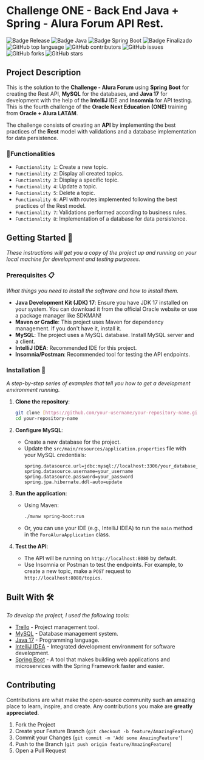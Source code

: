 # Challenge ONE - Back End Java + Spring - Alura Forum API Rest.

![Badge Release](https://img.shields.io/badge/Release%20Date:-May-blue)
![Badge Java](https://img.shields.io/badge/Java:-17-blue)
![Badge Spring Boot](https://img.shields.io/badge/Spring%20Boot:-3.1.0-blue)
![Badge Finalizado](https://img.shields.io/badge/Status:-Completed-blue)
![GitHub top language](https://img.shields.io/github/languages/top/your-username/your-repository-name)
![GitHub contributors](https://img.shields.io/github/contributors/your-username/your-repository-name)
![GitHub issues](https://img.shields.io/github/issues/your-username/your-repository-name)
![GitHub forks](https://img.shields.io/github/forks/your-username/your-repository-name)
![GitHub stars](https://img.shields.io/github/stars/your-username/your-repository-name)

## Project Description

This is the solution to the **Challenge - Alura Forum** using **Spring Boot** for creating the Rest API, **MySQL** for the databases, and **Java 17** for development with the help of the **IntelliJ** IDE and **Insomnia** for API testing. This is the fourth challenge of the **Oracle Next Education (ONE)** training from **Oracle + Alura LATAM**.

The challenge consists of creating an **API** by implementing the best practices of the **Rest** model with validations and a database implementation for data persistence.

### :hammer:Functionalities

- `Functionality 1`: Create a new topic.
- `Functionality 2`: Display all created topics.
- `Functionality 3`: Display a specific topic.
- `Functionality 4`: Update a topic.
- `Functionality 5`: Delete a topic.
- `Functionality 6`: API with routes implemented following the best practices of the Rest model.
- `Functionality 7`: Validations performed according to business rules.
- `Functionality 8`: Implementation of a database for data persistence.

## Getting Started 🚀

_These instructions will get you a copy of the project up and running on your local machine for development and testing purposes._

### Prerequisites 📋

_What things you need to install the software and how to install them._

- **Java Development Kit (JDK) 17**: Ensure you have JDK 17 installed on your system. You can download it from the official Oracle website or use a package manager like SDKMAN!
- **Maven or Gradle**: This project uses Maven for dependency management. If you don't have it, install it.
- **MySQL**: The project uses a MySQL database. Install MySQL server and a client.
- **IntelliJ IDEA**: Recommended IDE for this project.
- **Insomnia/Postman**: Recommended tool for testing the API endpoints.

### Installation 🔧

_A step-by-step series of examples that tell you how to get a development environment running._

1.  **Clone the repository**:
    ```bash
    git clone [https://github.com/your-username/your-repository-name.git](https://github.com/your-username/your-repository-name.git)
    cd your-repository-name
    ```

2.  **Configure MySQL**:
    * Create a new database for the project.
    * Update the `src/main/resources/application.properties` file with your MySQL credentials:
        ```properties
        spring.datasource.url=jdbc:mysql://localhost:3306/your_database_name
        spring.datasource.username=your_username
        spring.datasource.password=your_password
        spring.jpa.hibernate.ddl-auto=update
        ```

3.  **Run the application**:
    * Using Maven:
        ```bash
        ./mvnw spring-boot:run
        ```
    * Or, you can use your IDE (e.g., IntelliJ IDEA) to run the `main` method in the `ForoAluraApplication` class.

4.  **Test the API**:
    * The API will be running on `http://localhost:8080` by default.
    * Use Insomnia or Postman to test the endpoints. For example, to create a new topic, make a `POST` request to `http://localhost:8080/topics`.

## Built With 🛠️

_To develop the project, I used the following tools:_

* [Trello](https://trello.com/es) - Project management tool.
* [MySQL](https://www.mysql.com/) - Database management system.
* [Java 17](https://www.oracle.com/java/) - Programming language.
* [IntelliJ IDEA](https://www.jetbrains.com/idea/) - Integrated development environment for software development.
* [Spring Boot](https://start.spring.io/) - A tool that makes building web applications and microservices with the Spring Framework faster and easier.

## Contributing

Contributions are what make the open-source community such an amazing place to learn, inspire, and create. Any contributions you make are **greatly appreciated**.

1.  Fork the Project
2.  Create your Feature Branch (`git checkout -b feature/AmazingFeature`)
3.  Commit your Changes (`git commit -m 'Add some AmazingFeature'`)
4.  Push to the Branch (`git push origin feature/AmazingFeature`)
5.  Open a Pull Request
